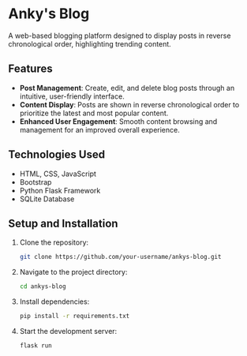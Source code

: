 # Anky's Blog

A web-based blogging platform designed to display posts in reverse chronological order, highlighting trending content.

## Features

- **Post Management**: Create, edit, and delete blog posts through an intuitive, user-friendly interface.
- **Content Display**: Posts are shown in reverse chronological order to prioritize the latest and most popular content.
- **Enhanced User Engagement**: Smooth content browsing and management for an improved overall experience.

## Technologies Used

- HTML, CSS, JavaScript
- Bootstrap
- Python Flask Framework
- SQLite Database

## Setup and Installation

1. Clone the repository:
   ```bash
   git clone https://github.com/your-username/ankys-blog.git
   ```

2. Navigate to the project directory:
   ```bash
   cd ankys-blog
   ```

3. Install dependencies:
   ```bash
   pip install -r requirements.txt
   ```

4. Start the development server:
   ```bash
   flask run
   ```
